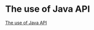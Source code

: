 # The use of Java API
[The use of Java API](https://aiwithcloud.com/2022/09/19/the_use_of_java_api/)